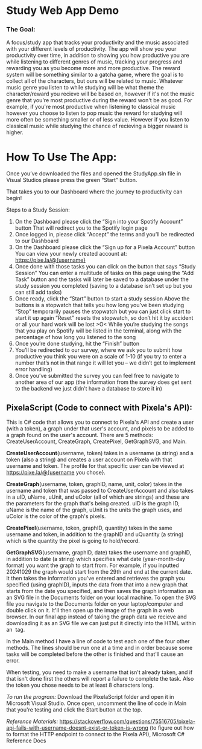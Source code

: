 # Study Web App Demo
### The Goal: 
A focus/study app that tracks your productivity and the music associated with your different levels of productivity. The app will show you your productivity over time, in addition to showing you how productive you are while listening to different genres of music, tracking your progress and rewarding you as you become more and more productive. The reward system will be something similar to a gatcha game, where the goal is to collect all of the characters, but ours will be related to music. Whatever music genre you listen to while studying will be what theme the character/reward you recieve will be based on, however if it's not the music genre that you're most productive during the reward won't be as good. For example, if you're most productive when listening to classical music however you choose to listen to pop music the reward for studying will more often be something smaller or of less value. However if you listen to classical music while studying the chance of recieving a bigger reward is higher. 


# How To Use The App:

Once you’ve downloaded the files and opened the StudyApp.sln file in Visual Studios please press the green “Start” button.

That takes you to our Dashboard where the journey to productivity can begin!

Steps to a Study Session:
1. On the Dashboard please click the “Sign into your Spotify Account” button
     That will redirect you to the Spotify login page 
2. Once logged in, please click “Accept” the terms and you’ll be redirected to our Dashboard
3. On the Dashboard please click the “Sign up for a Pixela Account” button
      You can view your newly created account at: https://pixe.la/@{username}
4. Once done with those tasks you can click on the button that says “Study Session”
      You can enter a multitude of tasks on this page using the “Add Task” button and the tasks will later be saved to a database 
      under the study session you completed (saving to a database isn’t set up but you can still add tasks)
5. Once ready, click the “Start” button to start a study session
      Above the buttons is a stopwatch that tells you how long you’ve been studying
      “Stop” temporarily pauses the stopwatch but you can just click start to start it up again
      “Reset” resets the stopwatch, so don’t hit it by accident or all your hard work will be lost >O<
      While you’re studying the songs that you play on Spotify will be listed in the terminal, along with the percentage of how 
      long you listened to the song
6. Once you’re done studying, hit the “Finish” button
7. You’ll be redirected to our survey, where we ask you to submit how productive you think you were on a scale of 1-10 (if you 
   try to enter a number that’s not in that range it will let you – we didn’t get to implement error handling)
8. Once you’ve submitted the survey you can feel free to navigate to another area of our app (the information from the survey does get sent to the backend we just didn’t have a database to store it in)


## PixelaScript (Code to connect with Pixela's API):

This is C# code that allows you to connect to Pixela's API and create a user (with a token), a graph under that user's account, and pixels to be added to a graph found on the user's account. There are 5 methods: CreateUserAccount, CreateGraph, CreatePixel, GetGraphSVG, and Main. 

  **CreateUserAccount**(username, token) takes in a username (a string) and a token (also a string) and creates a user account on Pixela with that username and token. The profile for that specific user can be viewed at https://pixe.la/@{username you chose}. 

  **CreateGraph**(username, token, graphID, name, unit, color) takes in the username and token that was passed to CreateUserAccount and also takes in a uID, uName, uUnit, and uColor (all of which are strings) and these are the parameters for the graph that's being created. uID is the graph ID, uName is the name of the graph, uUnit is the units the graph uses, and uColor is the color of the graph's pixels. 

  **CreatePixel**(username, token, graphID, quantity) takes in the same username and token, in addition to the graphID and uQuantity (a string) which is the quantity the pixel is going to hold/record. 

  **GetGraphSVG**(username, graphID, date) takes the username and graphID, in addition to date (a string) which specifies what date (year-month-day format) you want the graph to start from. For example, if you inputted 20241029 the graph would start from the 29th and end at the current date. It then takes the information you've entered and retrieves the graph you specified (using graphID), inputs the data from that into a new graph that starts from the date you specified, and then saves the graph information as an SVG file in the Documents folder on your local machine. To open the SVG file you navigate to the Documents folder on your laptop/computer and double click on it. It'll then open up the image of the graph in a web browser. In our final app instead of taking the graph data we recieve and downloading it as an SVG file we can just put it directly into the HTML within an <img> tag.

  In the Main method I have a line of code to test each one of the four other methods. The lines should be run one at a time and in order because some tasks will be completed before the other is finished and that'll cause an error. 

When testing, you need to make a username that isn't already taken, and if that isn't done first the others will report a failure to complete the task. Also the token you chose needs to be at least 8 characters long. 
  
*To run the program:* Download the PixelaScript folder and open it in Microsoft Visual Studio. Once open, uncomment the line of code in Main that you're testing and click the Start button at the top. 

*Reference Materials:* https://stackoverflow.com/questions/75516705/pixela-api-fails-with-username-doesnt-exist-or-token-is-wrong (to figure out how to format the HTTP endpoint to connect to the Pixela API), Microsoft C# Reference Docs
